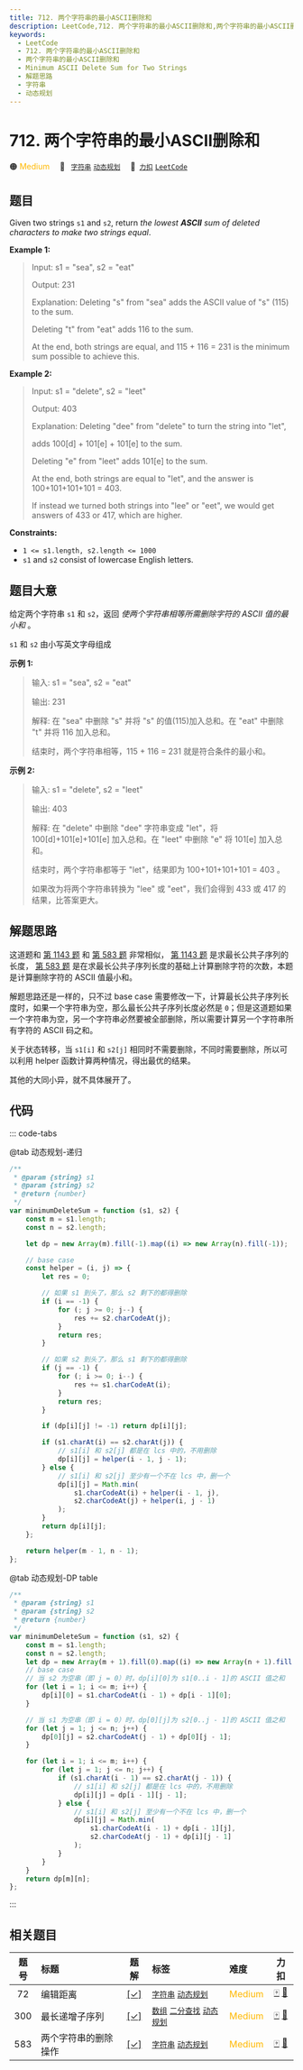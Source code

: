 ```yaml
---
title: 712. 两个字符串的最小ASCII删除和
description: LeetCode,712. 两个字符串的最小ASCII删除和,两个字符串的最小ASCII删除和,Minimum ASCII Delete Sum for Two Strings,解题思路,字符串,动态规划
keywords:
  - LeetCode
  - 712. 两个字符串的最小ASCII删除和
  - 两个字符串的最小ASCII删除和
  - Minimum ASCII Delete Sum for Two Strings
  - 解题思路
  - 字符串
  - 动态规划
---
```


# 712. 两个字符串的最小ASCII删除和

🟠 <font color=#ffb800>Medium</font>&emsp; 🔖&ensp; [`字符串`](/tag/string.md) [`动态规划`](/tag/dynamic-programming.md)&emsp; 🔗&ensp;[`力扣`](https://leetcode.cn/problems/minimum-ascii-delete-sum-for-two-strings) [`LeetCode`](https://leetcode.com/problems/minimum-ascii-delete-sum-for-two-strings)

## 题目

Given two strings `s1` and `s2`, return _the lowest **ASCII** sum of deleted
characters to make two strings equal_.

**Example 1:**

> Input: s1 = "sea", s2 = "eat"
>
> Output: 231
>
> Explanation: Deleting "s" from "sea" adds the ASCII value of "s" (115) to the sum.
>
> Deleting "t" from "eat" adds 116 to the sum.
>
> At the end, both strings are equal, and 115 + 116 = 231 is the minimum sum possible to achieve this.

**Example 2:**

> Input: s1 = "delete", s2 = "leet"
>
> Output: 403
>
> Explanation: Deleting "dee" from "delete" to turn the string into "let",
>
> adds 100[d] + 101[e] + 101[e] to the sum.
>
> Deleting "e" from "leet" adds 101[e] to the sum.
>
> At the end, both strings are equal to "let", and the answer is 100+101+101+101 = 403.
>
> If instead we turned both strings into "lee" or "eet", we would get answers of 433 or 417, which are higher.

**Constraints:**

- `1 <= s1.length, s2.length <= 1000`
- `s1` and `s2` consist of lowercase English letters.

## 题目大意

给定两个字符串 `s1` 和 `s2`，返回 _使两个字符串相等所需删除字符的 ASCII 值的最小和_ 。

`s1` 和 `s2` 由小写英文字母组成

**示例 1:**

> 输入: s1 = "sea", s2 = "eat"
>
> 输出: 231
>
> 解释: 在 "sea" 中删除 "s" 并将 "s" 的值(115)加入总和。在 "eat" 中删除 "t" 并将 116 加入总和。
>
> 结束时，两个字符串相等，115 + 116 = 231 就是符合条件的最小和。

**示例 2:**

> 输入: s1 = "delete", s2 = "leet"
>
> 输出: 403
>
> 解释: 在 "delete" 中删除 "dee" 字符串变成 "let"，将 100[d]+101[e]+101[e] 加入总和。在 "leet" 中删除 "e" 将 101[e] 加入总和。
>
> 结束时，两个字符串都等于 "let"，结果即为 100+101+101+101 = 403 。
>
> 如果改为将两个字符串转换为 "lee" 或 "eet"，我们会得到 433 或 417 的结果，比答案更大。

## 解题思路

这道题和 [第 1143 题](./1143.md) 和 [第 583 题](./0583.md) 非常相似， [第 1143 题](./1143.md) 是求最长公共子序列的长度， [第 583 题](./0583.md) 是在求最长公共子序列长度的基础上计算删除字符的次数，本题是计算删除字符的 ASCII 值最小和。

解题思路还是一样的，只不过 base case 需要修改一下，计算最长公共子序列长度时，如果一个字符串为空，那么最长公共子序列长度必然是 `0`；但是这道题如果一个字符串为空，另一个字符串必然要被全部删除，所以需要计算另一个字符串所有字符的 ASCII 码之和。

关于状态转移，当 `s1[i]` 和 `s2[j]` 相同时不需要删除，不同时需要删除，所以可以利用 helper 函数计算两种情况，得出最优的结果。

其他的大同小异，就不具体展开了。

## 代码

::: code-tabs

@tab 动态规划-递归

```javascript
/**
 * @param {string} s1
 * @param {string} s2
 * @return {number}
 */
var minimumDeleteSum = function (s1, s2) {
	const m = s1.length;
	const n = s2.length;

	let dp = new Array(m).fill(-1).map((i) => new Array(n).fill(-1));

	// base case
	const helper = (i, j) => {
		let res = 0;

		// 如果 s1 到头了，那么 s2 剩下的都得删除
		if (i == -1) {
			for (; j >= 0; j--) {
				res += s2.charCodeAt(j);
			}
			return res;
		}

		// 如果 s2 到头了，那么 s1 剩下的都得删除
		if (j == -1) {
			for (; i >= 0; i--) {
				res += s1.charCodeAt(i);
			}
			return res;
		}

		if (dp[i][j] != -1) return dp[i][j];

		if (s1.charAt(i) == s2.charAt(j)) {
			// s1[i] 和 s2[j] 都是在 lcs 中的，不用删除
			dp[i][j] = helper(i - 1, j - 1);
		} else {
			// s1[i] 和 s2[j] 至少有一个不在 lcs 中，删一个
			dp[i][j] = Math.min(
				s1.charCodeAt(i) + helper(i - 1, j),
				s2.charCodeAt(j) + helper(i, j - 1)
			);
		}
		return dp[i][j];
	};

	return helper(m - 1, n - 1);
};
```

@tab 动态规划-DP table

```javascript
/**
 * @param {string} s1
 * @param {string} s2
 * @return {number}
 */
var minimumDeleteSum = function (s1, s2) {
	const m = s1.length;
	const n = s2.length;
	let dp = new Array(m + 1).fill(0).map((i) => new Array(n + 1).fill(0));
	// base case
	// 当 s2 为空串（即 j = 0）时，dp[i][0]为 s1[0..i - 1]的 ASCII 值之和
	for (let i = 1; i <= m; i++) {
		dp[i][0] = s1.charCodeAt(i - 1) + dp[i - 1][0];
	}

	// 当 s1 为空串（即 i = 0）时，dp[0][j]为 s2[0..j - 1]的 ASCII 值之和
	for (let j = 1; j <= n; j++) {
		dp[0][j] = s2.charCodeAt(j - 1) + dp[0][j - 1];
	}

	for (let i = 1; i <= m; i++) {
		for (let j = 1; j <= n; j++) {
			if (s1.charAt(i - 1) == s2.charAt(j - 1)) {
				// s1[i] 和 s2[j] 都是在 lcs 中的，不用删除
				dp[i][j] = dp[i - 1][j - 1];
			} else {
				// s1[i] 和 s2[j] 至少有一个不在 lcs 中，删一个
				dp[i][j] = Math.min(
					s1.charCodeAt(i - 1) + dp[i - 1][j],
					s2.charCodeAt(j - 1) + dp[i][j - 1]
				);
			}
		}
	}
	return dp[m][n];
};
```

:::

## 相关题目

<!-- prettier-ignore -->
| 题号 | 标题 | 题解 | 标签 | 难度 | 力扣 |
| :------: | :------ | :------: | :------ | :------ | :------: |
| 72 | 编辑距离 | [[✓]](/problem/0072.md) |  [`字符串`](/tag/string.md) [`动态规划`](/tag/dynamic-programming.md) | <font color=#ffb800>Medium</font> | [🀄️](https://leetcode.cn/problems/edit-distance) [🔗](https://leetcode.com/problems/edit-distance) |
| 300 | 最长递增子序列 | [[✓]](/problem/0300.md) |  [`数组`](/tag/array.md) [`二分查找`](/tag/binary-search.md) [`动态规划`](/tag/dynamic-programming.md) | <font color=#ffb800>Medium</font> | [🀄️](https://leetcode.cn/problems/longest-increasing-subsequence) [🔗](https://leetcode.com/problems/longest-increasing-subsequence) |
| 583 | 两个字符串的删除操作 | [[✓]](/problem/0583.md) |  [`字符串`](/tag/string.md) [`动态规划`](/tag/dynamic-programming.md) | <font color=#ffb800>Medium</font> | [🀄️](https://leetcode.cn/problems/delete-operation-for-two-strings) [🔗](https://leetcode.com/problems/delete-operation-for-two-strings) |